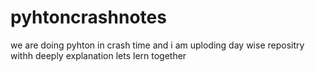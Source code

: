 # pyhtoncrashnotes
we are doing pyhton in crash time and i am uploding day wise repositry withh deeply explanation lets lern together 
